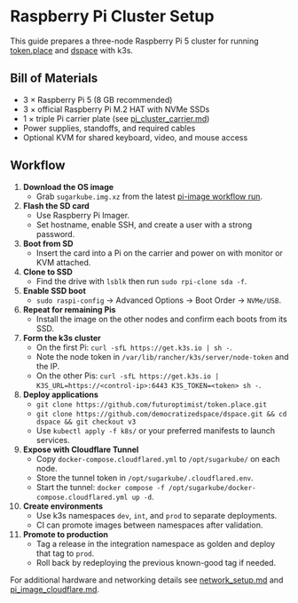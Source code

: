 # Raspberry Pi Cluster Setup

This guide prepares a three-node Raspberry Pi 5 cluster for running [token.place](https://github.com/futuroptimist/token.place) and [dspace](https://github.com/democratizedspace/dspace) with k3s.

## Bill of Materials
- 3 × Raspberry Pi 5 (8 GB recommended)
- 3 × official Raspberry Pi M.2 HAT with NVMe SSDs
- 1 × triple Pi carrier plate (see [pi_cluster_carrier.md](pi_cluster_carrier.md))
- Power supplies, standoffs, and required cables
- Optional KVM for shared keyboard, video, and mouse access

## Workflow
1. **Download the OS image**
   - Grab `sugarkube.img.xz` from the latest [pi-image workflow run](https://github.com/futuroptimist/sugarkube/actions/workflows/pi-image.yml).
2. **Flash the SD card**
   - Use Raspberry Pi Imager.
   - Set hostname, enable SSH, and create a user with a strong password.
3. **Boot from SD**
   - Insert the card into a Pi on the carrier and power on with monitor or KVM attached.
4. **Clone to SSD**
   - Find the drive with `lsblk` then run `sudo rpi-clone sda -f`.
5. **Enable SSD boot**
   - `sudo raspi-config` → Advanced Options → Boot Order → `NVMe/USB`.
6. **Repeat for remaining Pis**
   - Install the image on the other nodes and confirm each boots from its SSD.
7. **Form the k3s cluster**
   - On the first Pi: `curl -sfL https://get.k3s.io | sh -`.
   - Note the node token in `/var/lib/rancher/k3s/server/node-token` and the IP.
   - On the other Pis: `curl -sfL https://get.k3s.io | K3S_URL=https://<control-ip>:6443 K3S_TOKEN=<token> sh -`.
8. **Deploy applications**
   - `git clone https://github.com/futuroptimist/token.place.git`
   - `git clone https://github.com/democratizedspace/dspace.git && cd dspace && git checkout v3`
   - Use `kubectl apply -f k8s/` or your preferred manifests to launch services.
9. **Expose with Cloudflare Tunnel**
   - Copy `docker-compose.cloudflared.yml` to `/opt/sugarkube/` on each node.
   - Store the tunnel token in `/opt/sugarkube/.cloudflared.env`.
   - Start the tunnel: `docker compose -f /opt/sugarkube/docker-compose.cloudflared.yml up -d`.
10. **Create environments**
    - Use k3s namespaces `dev`, `int`, and `prod` to separate deployments.
    - CI can promote images between namespaces after validation.
11. **Promote to production**
    - Tag a release in the integration namespace as golden and deploy that tag to `prod`.
    - Roll back by redeploying the previous known-good tag if needed.

For additional hardware and networking details see [network_setup.md](network_setup.md) and [pi_image_cloudflare.md](pi_image_cloudflare.md).
